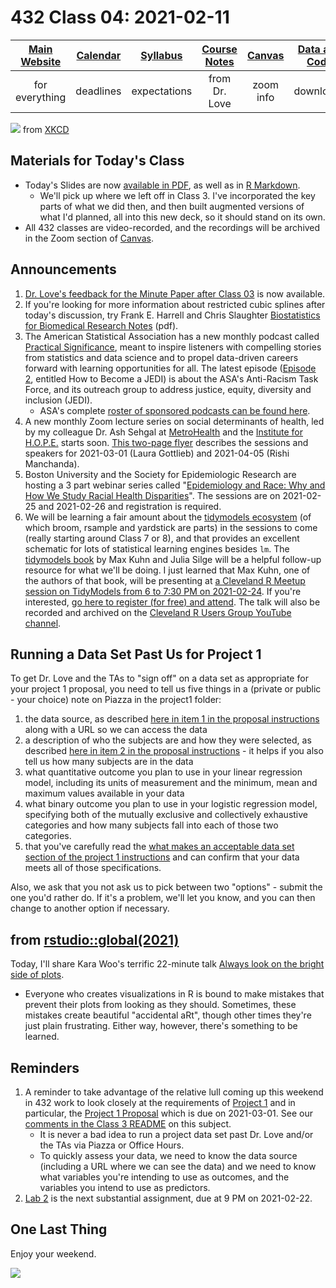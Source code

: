 # 432 Class 04: 2021-02-11

[Main Website](https://thomaselove.github.io/432/) | [Calendar](https://thomaselove.github.io/432/calendar.html) | [Syllabus](https://thomaselove.github.io/432-2021-syllabus/) | [Course Notes](https://thomaselove.github.io/432-notes/) | [Canvas](https://canvas.case.edu) | [Data and Code](https://github.com/THOMASELOVE/432-data) | [Sources](https://github.com/THOMASELOVE/432-2021/edit/master/references) | [Contact Us](https://thomaselove.github.io/432/contact.html)
:-----------: | :--------------: | :----------: | :---------: | :-------------: | :-----------: | :------------: | :-------------:
for everything | deadlines | expectations | from Dr. Love | zoom info | downloads | read/watch | need help?

![](https://imgs.xkcd.com/comics/hug_count.png) from [XKCD](https://xkcd.com/2419/)

## Materials for Today's Class

- Today's Slides are now [available in PDF](https://github.com/THOMASELOVE/432-2021/blob/master/classes/class04/432_2021_slides04.pdf), as well as in [R Markdown](https://github.com/THOMASELOVE/432-2021/blob/master/classes/class04/432_2021_slides04.Rmd).
    - We'll pick up where we left off in Class 3. I've incorporated the key parts of what we did then, and then built augmented versions of what I'd planned, all into this new deck, so it should stand on its own.
- All 432 classes are video-recorded, and the recordings will be archived in the Zoom section of [Canvas](https://canvas.case.edu).

## Announcements

1. [Dr. Love's feedback for the Minute Paper after Class 03](http://bit.ly/432-2021-min03-feedback) is now available.
2. If you're looking for more information about restricted cubic splines after today's discussion, try Frank E. Harrell and Chris Slaughter [Biostatistics for Biomedical Research Notes](http://hbiostat.org/doc/bbr.pdf) (pdf).
3. The American Statistical Association has a new monthly podcast called [Practical Significance](https://magazine.amstat.org/podcast-2), meant to inspire listeners with compelling stories from statistics and data science and to propel data-driven careers forward with learning opportunities for all. The latest episode ([Episode 2](https://magazine.amstat.org/podcast-2/), entitled How to Become a JEDI) is about the ASA's Anti-Racism Task Force, and its outreach group to address justice, equity, diversity and inclusion (JEDI).
    - ASA's complete [roster of sponsored podcasts can be found here](https://magazine.amstat.org/blog/2021/02/01/asa-sponsored-podcasts/).
4. A new monthly Zoom lecture series on social determinants of health, led by my colleague Dr. Ash Sehgal at [MetroHealth](https://www.metrohealth.org/) and the [Institute for H.O.P.E.](https://www.metrohealth.org/institute-for-hope) starts soon. [This two-page flyer](https://github.com/THOMASELOVE/432-2021/blob/master/classes/class04/figures/SDOH_Seminar_Series_2021_March_and_April.pdf) describes the sessions and speakers for 2021-03-01 (Laura Gottlieb) and 2021-04-05 (Rishi Manchanda).
5. Boston University and the Society for Epidemiologic Research are hosting a 3 part webinar series called  "[Epidemiology and Race: Why and How We Study Racial Health Disparities](https://www.bu.edu/sph/conversations/uncategorized/part-1-epidemiology-and-race-why-and-how-we-study-racial-health-disparities/)". The sessions are on 2021-02-25 and 2021-02-26 and registration is required.
6. We will be learning a fair amount about the [tidymodels ecosystem](https://www.tidymodels.org/) (of which broom, rsample and yardstick are parts) in the sessions to come (really starting around Class 7 or 8), and that provides an excellent schematic for lots of statistical learning engines besides `lm`. The [tidymodels book](https://www.tmwr.org/) by Max Kuhn and Julia Silge will be a helpful follow-up resource for what we'll be doing. I just learned that Max Kuhn, one of the authors of that book, will be presenting at [a Cleveland R Meetup session on TidyModels from 6 to 7:30 PM on 2021-02-24](https://www.meetup.com/Cleveland-UseR-Group/events/273725112/). If you're interested, [go here to register (for free) and attend](https://www.meetup.com/Cleveland-UseR-Group/events/273725112/). The talk will also be recorded and archived on the [Cleveland R Users Group YouTube channel](https://www.youtube.com/channel/UC7C4YZ-9itQW7Nl4RVKDflg).

## Running a Data Set Past Us for Project 1

To get Dr. Love and the TAs to "sign off" on a data set as appropriate for your project 1 proposal, you need to tell us five things in a (private or public - your choice) note on Piazza in the project1 folder:

1. the data source, as described [here in item 1 in the proposal instructions](https://github.com/THOMASELOVE/432-2021/blob/master/project1/01_project1_proposal.md#1-data-source) along with a URL so we can access the data
2. a description of who the subjects are and how they were selected, as described [here in item 2 in the proposal instructions](https://github.com/THOMASELOVE/432-2021/blob/master/project1/01_project1_proposal.md#2-the-subjects) - it helps if you also tell us how many subjects are in the data
3. what quantitative outcome you plan to use in your linear regression model, including its units of measurement and the minimum, mean and maximum values available in your data
4. what binary outcome you plan to use in your logistic regression model, specifying both of the mutually exclusive and collectively exhaustive categories and how many subjects fall into each of those two categories.
5. that you've carefully read the [what makes an acceptable data set section of the project 1 instructions](https://github.com/THOMASELOVE/432-2021/blob/master/project1/00_project1_general.md#3-what-makes-an-acceptable-data-set) and can confirm that your data meets all of those specifications.

Also, we ask that you not ask us to pick between two "options" - submit the one you'd rather do. If it's a problem, we'll let you know, and you can then change to another option if necessary.

## from [rstudio::global(2021)](https://rstudio.com/resources/rstudioglobal-2021) 

Today, I'll share Kara Woo's terrific 22-minute talk [Always look on the bright side of plots](https://rstudio.com/resources/rstudioglobal-2021/always-look-on-the-bright-side-of-plots/). 

- Everyone who creates visualizations in R is bound to make mistakes that prevent their plots from looking as they should. Sometimes, these mistakes create beautiful "accidental aRt", though other times they're just plain frustrating. Either way, however, there's something to be learned.

## Reminders

1. A reminder to take advantage of the relative lull coming up this weekend in 432 work to look closely at the requirements of [Project 1](https://github.com/THOMASELOVE/432-2021/tree/master/project1) and in particular, the [Project 1 Proposal](https://github.com/THOMASELOVE/432-2021/blob/master/project1/01_project1_proposal.md) which is due on 2021-03-01. See our [comments in the Class 3 README](https://github.com/THOMASELOVE/432-2021/tree/master/classes/class03) on this subject.
    - It is never a bad idea to run a project data set past Dr. Love and/or the TAs via Piazza or Office Hours. 
    - To quickly assess your data, we need to know the data source (including a URL where we can see the data) and we need to know what variables you're intending to use as outcomes, and the variables you intend to use as predictors.
2. [Lab 2](https://github.com/THOMASELOVE/432-2021/tree/master/labs/lab02) is the next substantial assignment, due at 9 PM on 2021-02-22.

## One Last Thing

Enjoy your weekend.

![](https://github.com/THOMASELOVE/432-2021/blob/master/classes/class04/figures/alejo_tw.png)
